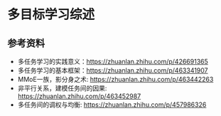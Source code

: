 # 多目标学习综述

## 参考资料
* 多任务学习的实践意义：https://zhuanlan.zhihu.com/p/426691365
* 多任务学习的基本框架：https://zhuanlan.zhihu.com/p/463341907
* MMoE一族，影分身之术: https://zhuanlan.zhihu.com/p/463442263
* 非平行关系，建模任务间的因果: https://zhuanlan.zhihu.com/p/463452987
* 多任务间的调权与均衡: https://zhuanlan.zhihu.com/p/457986326






